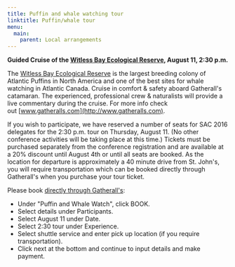 ```yaml
---
title: Puffin and whale watching tour
linktitle: Puffin/whale tour
menu:
  main:
    parent: Local arrangements
---
```


**Guided Cruise of the
[Witless Bay Ecological Reserve](http://www.env.gov.nl.ca/env/parks/wer/r_wbe/),
August 11, 2:30 p.m.**

The
[Witless Bay Ecological Reserve](http://www.env.gov.nl.ca/env/parks/wer/r_wbe/)
is the largest breeding colony of Atlantic
Puffins in North America and one of the best sites for whale watching in
Atlantic Canada.
Cruise in comfort & safety aboard Gatherall's catamaran.
The experienced, professional crew & naturalists will provide a live commentary
during the cruise.
For more info check out [www.gatheralls.com](http://www.gatheralls.com).

If you wish to participate, we have reserved a number of seats for SAC 2016
delegates for the 2:30 p.m. tour on Thursday, August 11.
(No other conference activities will be taking place at this time.)
Tickets must be purchased separately from the conference registration and are
available at a 20% discount until August 4th or until all seats are booked.
As the location for departure is approximately a 40 minute drive from St.
John's, you will require transportation which can be booked directly through
Gatherall's when you purchase your tour ticket.

Please book [directly through Gatherall's](
  https://bookeo.com/gatheralls/?promotion=SAC2016):

* Under "Puffin and Whale Watch", click BOOK.
* Select details under Participants.
* Select August 11 under Date.
* Select 2:30 tour under Experience.
* Select shuttle service and enter pick up location (if you require transportation).
* Click next at the bottom and continue to input details and make payment.
